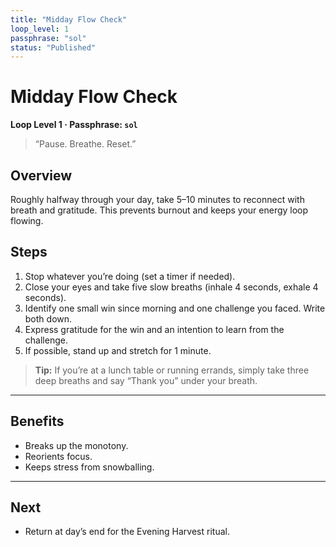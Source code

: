 ```yaml
---
title: "Midday Flow Check"
loop_level: 1
passphrase: "sol"
status: "Published"
---
```


# Midday Flow Check

**Loop Level 1 · Passphrase: `sol`**

> “Pause. Breathe. Reset.”

## Overview

Roughly halfway through your day, take 5–10 minutes to reconnect with breath and gratitude. This prevents burnout and keeps your energy loop flowing.

## Steps

1. Stop whatever you’re doing (set a timer if needed).  
2. Close your eyes and take five slow breaths (inhale 4 seconds, exhale 4 seconds).  
3. Identify one small win since morning and one challenge you faced. Write both down.  
4. Express gratitude for the win and an intention to learn from the challenge.  
5. If possible, stand up and stretch for 1 minute.

> **Tip:** If you’re at a lunch table or running errands, simply take three deep breaths and say “Thank you” under your breath.

---

## Benefits

- Breaks up the monotony.  
- Reorients focus.  
- Keeps stress from snowballing.

---

## Next

- Return at day’s end for the Evening Harvest ritual.